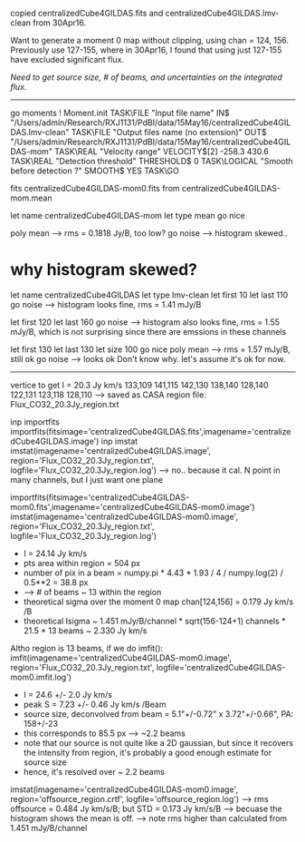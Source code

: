 copied centralizedCube4GILDAS.fits and centralizedCube4GILDAS.lmv-clean from 30Apr16.

Want to generate a moment 0 map without clipping, using chan = 124, 156. 
Previously use 127-155, where in 30Apr16, I found that using just 127-155 have excluded significant flux.

*Need to get source size, # of beams, and uncertainties on the integrated flux.*

-----------------------
go moments
! Moment.init
TASK\FILE "Input file name" IN$ "/Users/admin/Research/RXJ1131/PdBI/data/15May16/centralizedCube4GILDAS.lmv-clean"
TASK\FILE "Output files name (no extension)" OUT$ "/Users/admin/Research/RXJ1131/PdBI/data/15May16/centralizedCube4GILDAS-mom"
TASK\REAL "Velocity range" VELOCITY$[2]  -258.3 430.6
TASK\REAL "Detection threshold" THRESHOLD$ 0
TASK\LOGICAL "Smooth before detection ?" SMOOTH$ YES
TASK\GO

fits centralizedCube4GILDAS-mom0.fits from centralizedCube4GILDAS-mom.mean 

let name centralizedCube4GILDAS-mom
let type mean
go nice

poly
mean
--> rms = 0.1818 Jy/B, too low?
go noise
--> histogram skewed..

# why histogram skewed? 
let name centralizedCube4GILDAS
let type lmv-clean
let first 10
let last 110
go noise
--> histogram looks fine, rms = 1.41 mJy/B

let first 120
let last 160 
go noise
--> histogram also looks fine, rms = 1.55 mJy/B, which is not surprising since there are emssions in these channels

let first 130
let last 130
let size 100
go nice
poly
mean
--> rms = 1.57 mJy/B, still ok
go noise
--> looks ok
Don't know why. let's assume it's ok for now.

----------------------------

vertice to get I = 20.3 Jy km/s
133,109
141,115
142,130
138,140
128,140
122,131
123,118
128,110
--> saved as CASA region file: Flux_CO32_20.3Jy_region.txt

inp importfits
importfits(fitsimage='centralizedCube4GILDAS.fits',imagename='centralizedCube4GILDAS.image')
inp imstat
imstat(imagename='centralizedCube4GILDAS.image', region='Flux_CO32_20.3Jy_region.txt', logfile='Flux_CO32_20.3Jy_region.log')
--> no.. because it cal. N point in many channels, but I just want one plane

importfits(fitsimage='centralizedCube4GILDAS-mom0.fits',imagename='centralizedCube4GILDAS-mom0.image')
imstat(imagename='centralizedCube4GILDAS-mom0.image', region='Flux_CO32_20.3Jy_region.txt', logfile='Flux_CO32_20.3Jy_region.log')
- I = 24.14 Jy km/s
- pts area within region = 504 px
- number of pix in a beam = numpy.pi * 4.43 * 1.93 / 4 / numpy.log(2) / 0.5**2 = 38.8 px
- --> # of beams ~ 13 within the region
- theoretical sigma over the moment 0 map chan[124,156] = 0.179 Jy km/s /B
- theoretical Isigma ~ 1.451 mJy/B/channel * sqrt(156-124+1) channels * 21.5 * 13 beams ~ 2.330 Jy km/s

Altho region is 13 beams, if we do imfit():
imfit(imagename='centralizedCube4GILDAS-mom0.image', region='Flux_CO32_20.3Jy_region.txt', logfile='centralizedCube4GILDAS-mom0.imfit.log')
- I = 24.6 +/- 2.0 Jy km/s
- peak S = 7.23 +/- 0.46 Jy km/s /Beam
- source size, deconvolved from beam = 5.1"+/-0.72" x 3.72"+/-0.66", PA: 158+/-23
- this corresponds to 85.5 px
--> ~2.2 beams
- note that our source is not quite like a 2D gaussian, but since it recovers the intensity from region, it's probably a good enough estimate for source size
- hence, it's resolved over ~ 2.2 beams

imstat(imagename='centralizedCube4GILDAS-mom0.image', region='offsource_region.crtf', logfile='offsource_region.log')
--> rms offsource = 0.484 Jy km/s/B; but STD = 0.173 Jy km/s/B
--> becuase the histogram shows the mean is off.
--> note rms higher than calculated from 1.451 mJy/B/channel
